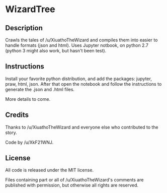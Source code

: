# WizardTree

## Description

Crawls the tales of /u/XiuathoTheWizard and compiles them into easier to handle formats (json and html). Uses Jupyter notbook, on python 2.7 (python 3 might also work, but hasn't been test).

## Instructions

Install your favorite python distribution, and add the packages: jupyter, praw, html, json. After that open the notebook and follow the instructions to generate the .json and .html files.

More details to come.

## Credits

Thanks to /u/XiuathoTheWizard and everyone else who contributed to the story.

Code by /u/XkF21WNJ.

## License

All code is released under the MIT license. 

Files containing part or all of /u/XiuathoTheWizard's comments are published with permission, but otherwise all rights are reserved.
